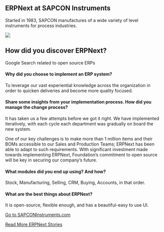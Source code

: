 <section class='top-section'>
	<h1>ERPNext at SAPCON Instruments</h1>
	<p class='lead'>Started in 1983, SAPCON manufactures of a wide variety of level instruments for process industries.</p>
	<img class='greyscale' src='/assets/foundation/img/stories/sapcon.jpg'>
</section>

## How did you discover ERPNext?

Google Search related to open source ERPs

#### Why did you choose to implement an ERP system?

To leverage our vast experiential knowledge across the organization in order to quicken deliveries and become more quality focused.

#### Share some insights from your implementation process. How did you manage the change process?

It has taken us a few attempts before we got it right. We have implemented iteratively, with each cycle each department was gradually on board the new system.

One of our key challenges is to make more than 1 million items and their BOMs accessible to our Sales and Production Teams; ERPNext has been able to adapt to such requirements. With significant investment made towards implementing ERPNext, Foundation’s commitment to open source will be key in securing our company’s future.

#### What modules did you end up using? And how?

Stock, Manufacturing, Selling, CRM, Buying, Accounts, in that order.

#### What are the best things about ERPNext?

It is open-source, flexible enough, and has a beautiful-easy to use UI.

<section class='text-center mt-5'>
	<p><a href='https://sapconinstruments.com' class='btn btn-secondary btn-sm'
		target='_blank'>Go to SAPCONInstruments.com</a></p>
	<p><a class='text-muted' href='/stories'>Read More ERPNext Stories</a></p>
</section>